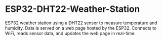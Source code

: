 # ESP32-DHT22-Weather-Station
ESP32 weather station using a DHT22 sensor to measure temperature and humidity. Data is served on a web page hosted by the ESP32. Connects to WiFi, reads sensor data, and updates the web page in real-time.

